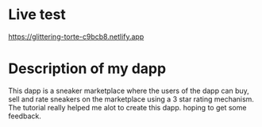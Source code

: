 
# Live test

https://glittering-torte-c9bcb8.netlify.app

# Description of my dapp

This dapp is a sneaker marketplace where the users of the dapp can buy, sell and rate sneakers on the marketplace using a 3 star rating mechanism. The tutorial really helped me alot to create this dapp. hoping to get some feedback.
